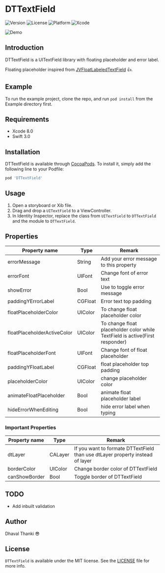 # DTTextField

![Version](https://img.shields.io/badge/Pod-V0.2.2-green.svg)
![License](https://img.shields.io/github/license/mashape/apistatus.svg)
![Platform](https://img.shields.io/badge/Language-Swift_3.0-orange.svg)
![Xcode](https://img.shields.io/badge/Xcode-8.0-blue.svg)

![Demo](https://github.com/iDhaval/DTTextField/blob/master/DTTextField.gif?raw=true)

## Introduction

DTTextField is a UITextField library with floating placeholder and error label.

Floating placeholder inspired from [JVFloatLabeledTextField](https://github.com/jverdi/JVFloatLabeledTextField) :+1:.

## Example

To run the example project, clone the repo, and run `pod install` from the Example directory first.

## Requirements

* Xcode 8.0
* Swift 3.0

## Installation

DTTextField is available through [CocoaPods](http://cocoapods.org). To install
it, simply add the following line to your Podfile:

```ruby
pod 'DTTextField'
```

## Usage

1. Open a storyboard or Xib file.  
2. Drag and drop a `UITextField` to a ViewController.  
3. In Identity Inspector, replace the class from `UITextField` to `DTTextField` and the module to `DTTextField`.  

## Properties

| Property name | Type | Remark |
| ------------- |------------- | ----- |
| errorMessage | String | Add your error message to this property|
| errorFont | UIFont | Change font of error text |
| showError | Bool | Use to toggle error message|
| paddingYErrorLabel | CGFloat | Error text top padding |
| floatPlaceholderColor | UIColor | To change float placeholder color |
| floatPlaceholderActiveColor | UIColor | To change float placeholder color while TextField is active(First responder)|
| floatPlaceholderFont | UIFont | Change font of float placeholder |
| paddingYFloatLabel | CGFloat | float placeholder top padding |
| placeholderColor | UIColor | change placeholder color |
| animateFloatPlaceholder | Bool | animate float placeholder label |
| hideErrorWhenEditing | Bool | hide error label when typing |


### Important Properties


| Property name | Type | Remark |
| ------------- |------------- | ----- |
| dtLayer | CALayer | If you want to formate DTTextField than use dtLayer property instead of layer |
| borderColor | UIColor | Change border color of DTTextField |
| canShowBorder | Bool | Toggle border of DTTextField |

## TODO
* Add inbuilt validation

## Author

Dhaval Thanki :sunglasses:

## License

```DTTextField``` is available under the MIT license. See the [LICENSE](https://github.com/iDhaval/DTTextField/blob/master/LICENSE) file for more info.
